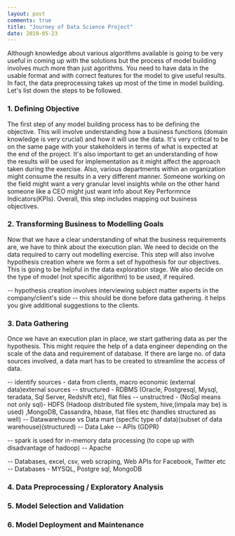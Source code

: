 ```yaml
---
layout: post
comments: true
title: "Journey of Data Science Project"
date: 2019-05-23
---
```


Although knowledge about various algorithms available is going to be very useful in coming up with the solutions but the process of model building involves much more than just agorithms. You need to have data in the usable format and with correct features for the model to give useful results. In fact, the data preprocessing takes up most of the time in model building. Let's list down the steps to be followed. 

### 1. Defining Objective

The first step of any model building process has to be defining the objective. This will involve understanding how a business functions (domain knowledge is very crucial) and how it will use the data. It's very critical to be on the same page with your stakeholders in terms of what is expected at the end of the project. It's also important to get an understanding of how the results will be used for implementation as it might affect the approach taken during the exercise. Also, various departments within an organization might consume the results in a very different manner. Someone working on the field might want a very granular level insights while on the other hand someone like a CEO might just want info about Key Performnce Indicators(KPIs). Overall, this step includes mapping out business objectives.

### 2. Transforming Business to Modelling Goals

Now that we have a clear understanding of what the business requirements are, we have to think about the execution plan. We need to decide on the data required to carry out modelling exercise. This step will also involve hypothesis creation where we form a set of hypothesis for our objectives. This is going to be helpful in the data exploration stage. We also decide on the type of model (not specific algorithm) to be used, if required.

-- hypothesis creation involves interviewing subject matter experts in the company/client's side
-- this should be done before data gathering. it helps you give additional suggestions to the clients.

### 3. Data Gathering

Once we have an execution plan in place, we start gathering data as per the hypothesis. This might require the help of a data engineer depending on the scale of the data and requirement of database. If there are large no. of data sources involved, a data mart has to be created to streamline the access of data.

-- identify sources - data from clients, macro economic (external data)external sources
-- structured - RDBMS (Oracle, Postgresql, Mysql, teradata,  Sql  Server, Redshift etc), flat files
-- unstructred - (NoSql means not only sql)- HDFS  (Hadoop distributed file system, hive,(impala may be) is used) ,MongoDB, Cassandra, hbase, flat files etc (handles structured as well)
-- Datawarehouse vs Data mart (specfic type of data)(subset of data warehouse)(structured)
-- Data Lake
-- APIs (GDPR)

-- spark is used for in-memory data processing (to cope up with disadvantage of hadoop)
-- Apache 



-- Databases, excel, csv, web scraping, Web APIs for Facebook, Twitter etc
-- Databases - MYSQL, Postgre sql, MongoDB

### 4. Data Preprocessing / Exploratory Analysis



### 5. Model Selection and Validation



### 6. Model Deployment and Maintenance









